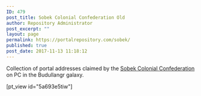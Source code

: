 ```yaml
---
ID: 479
post_title: Sobek Colonial Confederation Old
author: Repository Administrator
post_excerpt: ""
layout: page
permalink: https://portalrepository.com/sobek/
published: true
post_date: 2017-11-13 11:18:12
---
```

Collection of portal addresses claimed by the <a href="https://nomanssky.gamepedia.com/Sobek_Colonial_Confederation" target="_blank" rel="noopener">Sobek Colonial Confederation</a> on PC in the Budullangr galaxy.

[pt_view id="5a693e5tiw"]